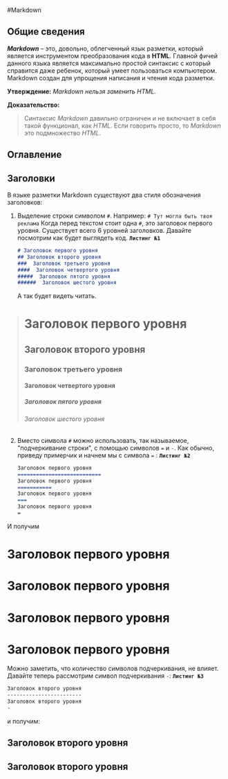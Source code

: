 #Markdown[](https://ru.wikipedia.org/wiki/Markdown)

## Общие сведения
_**Markdown**_ – это, довольно, облегченный язык разметки, который является инструментом преобразования кода в **HTML**. Главной фичей данного языка является максимально простой синтаксис с который справится даже ребенок, который умеет пользоваться компьютером. Markdown создан для упрощения написания и чтения кода разметки. 

**Утверждение:** _Markdown нельзя заменить HTML._

**Доказательство:**
>Синтаксис _Markdown_ давильно ограничен и не включает в себя такой функционал, как _HTML_. 
Если говорить просто, то  _Markdown_ это подмножество  _HTML_.

## Оглавление 

## Заголовки

В языке разметки Markdown существуют два стиля обозначения заголовков:
1. Выделение строки символом `#`. 
   Например:  `# Тут могла быть твоя реклама`
   Когда перед текстом стоит одна `#`, это заголовок первого уровня. Существует всего 6 уровней заголовков. 
   Давайте посмотрим как будет выглядеть код. 
  **`Листинг №1 `**
   ```Markdown
   # Заголовок первого уровня
   ## Заголовок второго уровня
   ###  Заголовок третьего уровня
   ####  Заголовок четвертого уровня
   #####  Заголовок пятого уровня
   ######  Заголовок шестого уровня
   ```
   А так будет видеть читать.

>    # Заголовок первого уровня
>    ## Заголовок второго уровня
>    ###  Заголовок третьего уровня
>    ####  Заголовок четвертого уровня
>    #####  Заголовок пятого уровня
>    ######  Заголовок шестого уровня

2. Вместо символа `#` можно использовать, так называемое,  "подчеркивание строки", с помощью символов `=` и `-`. Как обычно, приведу примерчик и начнем мы с символа  `=` :
**`Листинг №2 `**
   ```Markdown
   Заголовок первого уровня
   ===========================
   Заголовок первого уровня
   ===========
   Заголовок первого уровня
   ===
   Заголовок первого уровня
   =
   ```
И получим 

Заголовок первого уровня
===========================
Заголовок первого уровня
===========
Заголовок первого уровня
===
Заголовок первого уровня
=
Можно заметить, что количество символов подчеркивания, не влияет. Давайте теперь рассмотрим символ подчеркивания `-`:
**`Листинг №3 `**
```Markdown
Заголовок второго уровня
------------------------
Заголовок второго уровня
-
```
и получим:

Заголовок второго уровня
------------------------
Заголовок второго уровня
-

<!--Язык разметки Markdown поддерживает 2 стиля обозначения заголовков: подчеркивание и выделение символом («#»). Выделение заголовков с помощью подчеркивания производится знаками равенства («=») в случае, если заголовок первого уровня, и дефисами («-») в случае, если заголовок второго уровня. Количество знаков подчеркивания не ограничивается. При выделении заголовков с помощью символа («#») используется от одного до шести данных символов, которые устанавливаются в начале строки (перед заголовком). В данном случае количество символов соответствует уровню заголовка. Кроме того, заголовок возможно снабдить закрывающимися символами («#»), хотя это и не является обязательным. Количество закрывающихся символов не обязано соответствовать количеству начальных символов. Уровень заголовка определяется по количеству начальных символов.
Заголовки первого и второго уровней, выполненные с помощью подчеркивания, выглядят следующим образом:
<!--
https://gist.github.com/Jekins/2bf2d0638163f1294637
Теперь рассмотрим более подробно функции языка разметки Markdown.-->

